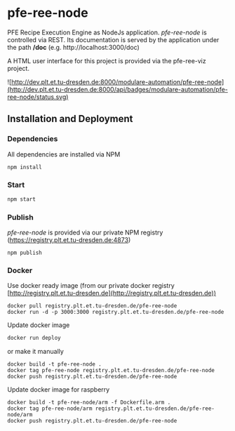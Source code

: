 # pfe-ree-node

PFE Recipe Execution Engine as NodeJs application.  *pfe-ree-node* is controlled via REST. Its documentation is served by the application under the path **/doc** (e.g. http://localhost:3000/doc)

A HTML user interface for this project is provided via the pfe-ree-viz project.

![http://dev.plt.et.tu-dresden.de:8000/modulare-automation/pfe-ree-node](http://dev.plt.et.tu-dresden.de:8000/api/badges/modulare-automation/pfe-ree-node/status.svg) 


## Installation and Deployment
### Dependencies
All dependencies are installed via NPM
```
npm install
```

### Start
```bash
npm start
```

### Publish
*pfe-ree-node* is provided via our private NPM registry (https://registry.plt.et.tu-dresden.de:4873)
```
npm publish
``` 


### Docker

Use docker ready image (from our private docker registry [http://registry.plt.et.tu-dresden.de](http://registry.plt.et.tu-dresden.de))
```
docker pull registry.plt.et.tu-dresden.de/pfe-ree-node
docker run -d -p 3000:3000 registry.plt.et.tu-dresden.de/pfe-ree-node
```

Update docker image
```bash
docker run deploy
```
or make it manually
```
docker build -t pfe-ree-node .
docker tag pfe-ree-node registry.plt.et.tu-dresden.de/pfe-ree-node
docker push registry.plt.et.tu-dresden.de/pfe-ree-node 
```

Update docker image for raspberry
```
docker build -t pfe-ree-node/arm -f Dockerfile.arm .
docker tag pfe-ree-node/arm registry.plt.et.tu-dresden.de/pfe-ree-node/arm
docker push registry.plt.et.tu-dresden.de/pfe-ree-node 
```


